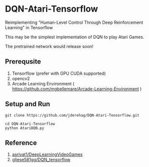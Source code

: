 # DQN-Atari-Tensorflow

Reimplementing "Human-Level Control Through Deep Reinforcement Learning" in Tensorflow

This may be the simplest implementation of DQN to play Atari Games.

The pretrained network would release soon!

## Prerequsite

1. Tensorflow (prefer with GPU CUDA supported)
2. opencv2
3. Arcade Learning Environment ( https://github.com/mgbellemare/Arcade-Learning-Environment )

## Setup and Run

```
git clone https://github.com/jderehag/DQN-Atari-Tensorflow.git

cd DQN-Atari-Tensorflow
python AtariDQN.py

```
## Reference
1. [asrivat1/DeepLearningVideoGames](https://github.com/asrivat1/DeepLearningVideoGames)
2. [gliese581gg/DQN_tensorflow](https://github.com/gliese581gg/DQN_tensorflow)




